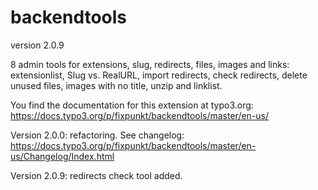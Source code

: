 # backendtools

version 2.0.9

8 admin tools for extensions, slug, redirects, files, images and links:
extensionlist, Slug vs. RealURL, import redirects, check redirects, delete unused files, images with no title, unzip and linklist.

You find the documentation for this extension at typo3.org:
https://docs.typo3.org/p/fixpunkt/backendtools/master/en-us/

Version 2.0.0: refactoring. See changelog:
https://docs.typo3.org/p/fixpunkt/backendtools/master/en-us/Changelog/Index.html

Version 2.0.9: redirects check tool added.
